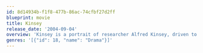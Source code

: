 ```yaml
---
id: 8d14934b-f1f8-477b-86ac-74cfbf27d2ff
blueprint: movie
title: Kinsey
release_date: '2004-09-04'
overview: 'Kinsey is a portrait of researcher Alfred Kinsey, driven to uncover the most private secrets of a nation. What begins for Kinsey as a scientific endeavor soon takes on an intensely personal relevance, ultimately becoming an unexpected journey into the mystery of human behavior.'
genres: '[{"id": 18, "name": "Drama"}]'
---
```

